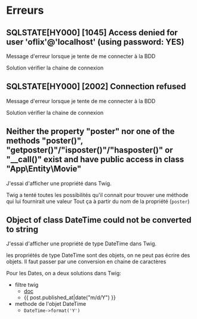 # Erreurs

## SQLSTATE[HY000] [1045] Access denied for user 'oflix'@'localhost' (using password: YES) 

Message d'erreur lorsque je tente de me connecter à la BDD

Solution vérifier la chaine de connexion

## SQLSTATE[HY000] [2002] Connection refused

Message d'erreur lorsque je tente de me connecter à la BDD

Solution vérifier la chaine de connexion

## Neither the property "poster" nor one of the methods "poster()", "getposter()"/"isposter()"/"hasposter()" or "__call()" exist and have public access in class "App\Entity\Movie"

J'essai d'afficher une propriété dans Twig.

Twig a tenté toutes les possibilités qu'il connait pour trouver une méthode qui lui fournirait une valeur
Tout ça à partir du nom de la propriété (`poster`)

## Object of class DateTime could not be converted to string

J'essai d'afficher une propriété de type DateTime dans Twig.

les propriétés de type DateTime sont des objets, on ne peut pas écrire des objets.
Il faut passer par une conversion en chaine de caractères

Pour les Dates, on a deux solutions dans Twig:

* filtre twig
  * [doc](https://twig.symfony.com/doc/3.x/filters/date.html)
  * {{ post.published_at|date("m/d/Y") }}
* methode de l'objet DateTime
  * `DateTime->format('Y')`
